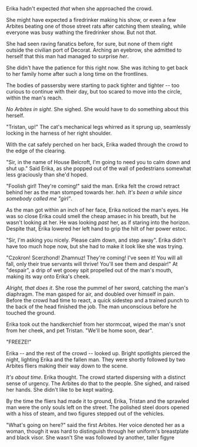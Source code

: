 Erika hadn't expected _that_ when she approached the crowd. 

She might have expected a firedrinker making his show, or even a few Arbites beating one of those street rats after catching them stealing, while everyone was busy wathing the firedrinker show. But not _that_.

She had seen raving fanatics before, for sure, but none of them right outside the civilian port of Decorat. Arching an eyebrow, she admitted to herself that this man had managed to surprise _her_.

She didn't have the patience for this right now. She was itching to get back to her family home after such a long time on the frontlines.

The bodies of passersby were starting to pack tighter and tighter -- too curious to continue with their day, but too scared to move into the circle, within the man's reach.

_No Arbites in sight_. She sighed. She would have to do something about this herself.

"Tristan, up!" The cat's mechanical legs whirred as it sprung up, seamlessly locking in the harness of her right shoulder.

With the cat safely perched on her back, Erika waded through the crowd to the edge of the clearing.

"Sir, in the name of House Belcroft, I'm going to need you to calm down and shut up." Said Erika, as she popped out of the wall of pedestrians somewhat less graciously than she'd hoped.

"Foolish girl! They're coming!" said the man. Erika felt the crowd retract behind her as the man stomped towards her. _heh. It's been a while since somebody called me "girl"_.

As the man got within an inch of her face, Erika noticed the man's eyes. He was so close Erika could smell the cheap amasec in his breath, but he wasn't looking at her. He was looking _past_ her, as if staring into the horizon. Despite that, Erika lowered her left hand to grip the hilt of her power estoc. 

"Sir, I'm asking you nicely. Please calm down, and step away". Erika didn't have too much hope now, but she had to make it look like she was trying.

"Czokron! Scerzhond! Zhamnuz! They're coming! I've seen it! You will all fall, only their true servants will thrive! You'll see them and despair!" At "despair", a drip of wet gooey spit propelled out of the man's mouth, making its way onto Erika's cheek.

_Alright, that does it_. She rose the pummel of her sword, catching the man's diaphragm. The man gasped for air, and doubled over himself in pain. Before the crowd had time to react, a quick sidestep and a trained punch to the back of the head finished the job. The man unconscious before he touched the ground.

Erika took out the handkerchief from her stormcoat, wiped the man's snot from her cheek, and pet Tristan. "We'll be home soon, dear".

"FREEZE!"

Erika -- and the rest of the crowd -- looked up. Bright spotlights pierced the night, lighting Erika and the fallen man. They were shortly followed by two Arbites fliers making their way down to the scene. 

_It's about time_. Erika thought. The crowd started dispersing with a distinct sense of urgency. The Arbites do that to the people. She sighed, and raised her hands. She didn't like to be kept waiting.

By the time the fliers had made it to ground, Erika, Tristan and the sprawled man were the only souls left on the street. The polished steel doors opened with a hiss of steam, and two figures stepped out of the vehicles.

"What's going on here?" said the first Arbites. Her voice denoted her as a woman, though it was hard to distinguish through her uniform's breastplate and black visor. She wasn't  She was followed by another, taller figyre 






